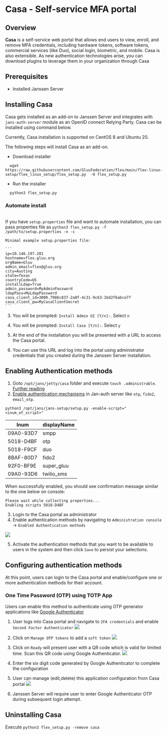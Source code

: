 # Casa - Self-service MFA portal
## Overview

**Casa** is a self-service web portal that allows end users to view, enroll, and remove MFA credentials, including hardware tokens, software tokens, commercial services (like Duo), social login, biometric, and mobile.  Casa is also extensible. As new authentication technologies arise, you can download plugins to leverage them in your organization through Casa

## Prerequisites
- Installed Janssen Server  

## Installing Casa
Casa gets installed as an add-on to Janssen Server and integrates with `jans-auth-server` module as an OpenID connect Relying Party.
Casa can be installed using command below.  

Currently, Casa installation is supported on CentOS 8 and Ubuntu 20.

The following steps will install Casa as an add-on. 

  - Download installer 
  ```
    wget https://raw.githubusercontent.com/GluuFederation/flex/main/flex-linux-setup/flex_linux_setup/flex_setup.py  -O flex_setup.py
  ```
  - Run the installer
  ```
    python3 flex_setup.py
  ```
### Automate install

<br/>If you have `setup.properties` file and want to automate installation, you can pass properties file as
    ```
    python3 flex_setup.py -f /path/to/setup.properties -n -c
    ```

    Minimal example setup.properties file:

    ```
    ip=10.146.197.201
    hostname=flex.gluu.org
    orgName=Gluu
    admin_email=flex@gluu.org
    city=Austing
    state=Texas
    countryCode=US
    installLdap=True
    admin_password=MyAdminPassword
    ldapPass=MyLdapPassword
    casa_client_id=3000.7986c837-2a8f-4c31-9c63-1bd2f6abce77
    casa_client_pw=MyCasaClientSecret
    ```
3. You will be prompted: 
`Install Admin UI [Y/n]:`. Select `n`

4. You will be prompted: 
`Install Casa [Y/n]:`. Select `y`

5. At the end of the installation you will be presented with a URL to access the Casa portal. 
6. You can use this URL and log into the portal using administrator credentials that you created during the Janssen Server installation. 

## Enabling Authentication methods

1. Goto `/opt/jans/jetty/casa` folder and execute `touch .administrable`. [Further reading]()
2. [Enable authentication mechanisms](https://github.com/maduvena/jans-docs/wiki/Enabling-an-authentication-mechanism-(or-custom-script)) in Jan-auth server like `otp`, `fido2`, `email_otp`.
```
python3 /opt/jans/jans-setup/setup.py -enable-script="<inum_of_script>"
```
| Inum | displayName |
|---|---|
| 09A0-93D7 | smpp  |
| 5018-D4BF | otp |
| 5018-F9CF | duo |
| 8BAF-80D7 | fido2 |
| 92F0-BF9E | super_gluu |
| 09A0-93D6 | twilio_sms |

When successfully enabled, you should see confirmation message similar to the one below on console: 

```
Please wait while collecting properties...
Enabling scripts 5018-D4BF
```

3. Login to the Casa portal as administrator 
4. Enable authentication methods by navigating to `Administration console` -> `Enabled Authentication methods`

![](/home/dhaval/IdeaProjects/Janssen/jans/docs/assets/image-casa-enable-authn-method.png)

5. Activate the authentication methods that you want to be available to users in the system and then click `Save` to persist your selections.

## Configuring authentication methods

At this point, users can login to the Casa portal and enable/configure one or more authentication methods for their account.

### One Time Password (OTP) using TOTP App

Users can enable this method to authenticate using OTP generator applications like [Google Authenticator](https://play.google.com/store/apps/details?id=com.google.android.apps.authenticator2&hl=en_IN&gl=US)

1. User logs into Casa portal and navigate to `2FA credentials` and enable `Second Factor Authenticator`
![](/home/dhaval/IdeaProjects/Janssen/jans/docs/assets/image-casa-configure-OTP-TOTP-app-method.png)

2. Click on `Manage OTP tokens` to add a `soft token`
![](/home/dhaval/IdeaProjects/Janssen/jans/docs/assets/image-casa-configure-OTP-TOTP-soft-token.png)

3. Click on `Ready` will present user with a QR code which is valid for limited time. Scan this QR code using Google Authenticator.
![](/home/dhaval/IdeaProjects/Janssen/jans/docs/assets/image-casa-configure-OTP-TOTP-QR.png)

4. Enter the six digit code generated by Google Authenticator to complete the configuration

5. User can manage (edit,delete) this application configuration from Casa portal
![](/home/dhaval/IdeaProjects/Janssen/jans/docs/assets/image-casa-configure-OTP-TOTP-complete.png)

6. Janssen Server will require user to enter Google Authenticator OTP during subsequent login attempt.

## Uninstalling Casa
Execute `python3 flex_setup.py -remove casa`


